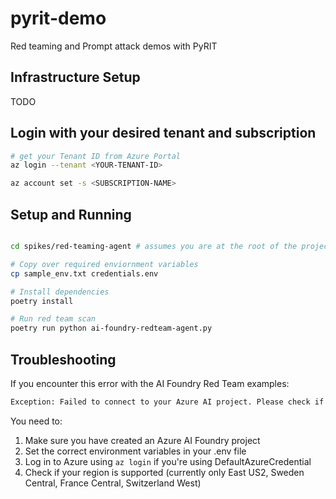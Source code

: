 # pyrit-demo

Red teaming and Prompt attack demos with PyRIT

## Infrastructure Setup

TODO

## Login with your desired tenant and subscription

``` bash
# get your Tenant ID from Azure Portal
az login --tenant <YOUR-TENANT-ID>

az account set -s <SUBSCRIPTION-NAME>

```

## Setup and Running

```bash

cd spikes/red-teaming-agent # assumes you are at the root of the project

# Copy over required enviornment variables
cp sample_env.txt credentials.env

# Install dependencies
poetry install

# Run red team scan
poetry run python ai-foundry-redteam-agent.py

```

## Troubleshooting

If you encounter this error with the AI Foundry Red Team examples:

```sh
Exception: Failed to connect to your Azure AI project. Please check if the project scope is configured correctly, and make sure you have the necessary access permissions. Status code: 400.
```

You need to:

1. Make sure you have created an Azure AI Foundry project
2. Set the correct environment variables in your .env file
3. Log in to Azure using `az login` if you're using DefaultAzureCredential
4. Check if your region is supported (currently only East US2, Sweden Central, France Central, Switzerland West)

